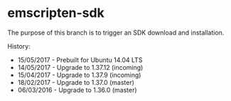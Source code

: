 # emscripten-sdk
The purpose of this branch is to trigger an SDK download and installation.

History:
  - 15/05/2017 - Prebuilt for Ubuntu 14.04 LTS
  - 14/05/2017 - Upgrade to 1.37.12 (incoming)
  - 15/04/2017 - Upgrade to 1.37.9  (incoming)
  - 18/02/2017 - Upgrade to 1.37.0  (master)
  - 06/03/2016 - Upgrade to 1.36.0  (master)
